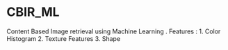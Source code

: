 # CBIR_ML
Content Based Image retrieval using Machine Learning . Features : 1. Color Histogram 2. Texture Features 3. Shape
